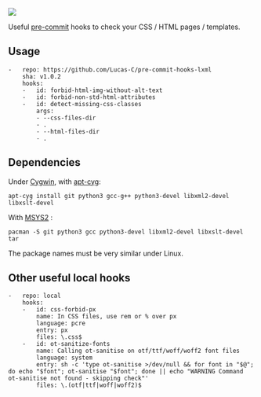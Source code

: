 [![](https://travis-ci.org/Lucas-C/pre-commit-hooks-lxml.svg?branch=master)](https://travis-ci.org/Lucas-C/pre-commit-hooks-lxml)

Useful [pre-commit](http://pre-commit.com) hooks to check your CSS / HTML pages / templates.


## Usage

```
-   repo: https://github.com/Lucas-C/pre-commit-hooks-lxml
    sha: v1.0.2
    hooks:
    -   id: forbid-html-img-without-alt-text
    -   id: forbid-non-std-html-attributes
    -   id: detect-missing-css-classes
        args:
        - --css-files-dir
        - .
        - --html-files-dir
        - .
```


## Dependencies

Under [Cygwin](//www.cygwin.com), with [apt-cyg](//github.com/transcode-open/apt-cyg):

    apt-cyg install git python3 gcc-g++ python3-devel libxml2-devel libxslt-devel

With [MSYS2](//msys2.github.io) :

    pacman -S git python3 gcc python3-devel libxml2-devel libxslt-devel tar

The package names must be very similar under Linux.


## Other useful local hooks

```
-   repo: local
    hooks:
    -   id: css-forbid-px
        name: In CSS files, use rem or % over px
        language: pcre
        entry: px
        files: \.css$
    -   id: ot-sanitize-fonts
        name: Calling ot-sanitise on otf/ttf/woff/woff2 font files
        language: system
        entry: sh -c 'type ot-sanitise >/dev/null && for font in "$@"; do echo "$font"; ot-sanitise "$font"; done || echo "WARNING Command ot-sanitise not found - skipping check"'
        files: \.(otf|ttf|woff|woff2)$
```

